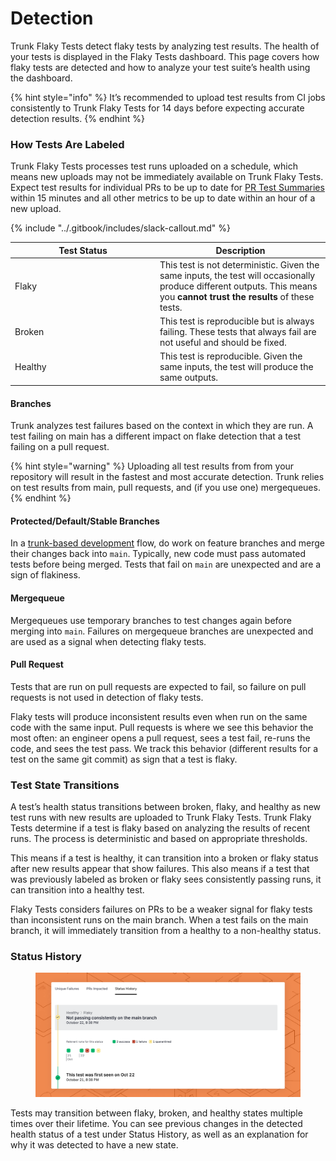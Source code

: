 # Detection

Trunk Flaky Tests detect flaky tests by analyzing test results. The health of your tests is displayed in the Flaky Tests dashboard. This page covers how flaky tests are detected and how to analyze your test suite’s health using the dashboard.

{% hint style="info" %}
It’s recommended to upload test results from CI jobs consistently to Trunk Flaky Tests for 14 days before expecting accurate detection results.
{% endhint %}

### How Tests Are Labeled

Trunk Flaky Tests processes test runs uploaded on a schedule, which means new uploads may not be immediately available on Trunk Flaky Tests. Expect test results for individual PRs to be up to date for [PR Test Summaries](github-pull-request-comments.md) within 15 minutes and all other metrics to be up to date within an hour of a new upload.

{% include "../.gitbook/includes/slack-callout.md" %}

<table><thead><tr><th width="218">Test Status</th><th>Description</th></tr></thead><tbody><tr><td>Flaky</td><td>This test is not deterministic. Given the same inputs, the test will occasionally produce different outputs. This means you <strong>cannot trust the results</strong> of these tests.</td></tr><tr><td>Broken</td><td>This test is reproducible but is always failing. These tests that always fail are not useful and should be fixed.</td></tr><tr><td>Healthy</td><td>This test is reproducible. Given the same inputs, the test will produce the same outputs.</td></tr></tbody></table>

#### Branches

Trunk analyzes test failures based on the context in which they are run. A test failing on main has a different impact on flake detection that a test failing on a pull request.

{% hint style="warning" %}
Uploading all test results from from your repository will result in the fastest and most accurate detection. Trunk relies on test results from main, pull requests, and (if you use one) mergequeues.
{% endhint %}

#### Protected/Default/Stable Branches

In a [trunk-based development](https://trunkbaseddevelopment.com/) flow, do work on feature branches and merge their changes back into `main`. Typically, new code must pass automated tests before being merged. Tests that fail on `main` are unexpected and are a sign of flakiness.

#### Mergequeue

Mergequeues use temporary branches to test changes again before merging into `main`. Failures on mergequeue branches are unexpected and are used as a signal when detecting flaky tests.

#### Pull Request

Tests that are run on pull requests are expected to fail, so failure on pull requests is not used in detection of flaky tests.

Flaky tests will produce inconsistent results even when run on the same code with the same input. Pull requests is where we see this behavior the most often: an engineer opens a pull request, sees a test fail, re-runs the code, and sees the test pass. We track this behavior (different results for a test on the same git commit) as sign that a test is flaky.

### Test State Transitions

A test’s health status transitions between broken, flaky, and healthy as new test runs with new results are uploaded to Trunk Flaky Tests. Trunk Flaky Tests determine if a test is flaky based on analyzing the results of recent runs. The process is deterministic and based on appropriate thresholds.

This means if a test is healthy, it can transition into a broken or flaky status after new results appear that show failures. This also means if a test that was previously labeled as broken or flaky sees consistently passing runs, it can transition into a healthy test.&#x20;

Flaky Tests considers failures on PRs to be a weaker signal for flaky tests than inconsistent runs on the main branch. When a test fails on the main branch, it will immediately transition from a healthy to a non-healthy status.

### **Status History**

<figure><picture><source srcset="../.gitbook/assets/status-history-dark.png" media="(prefers-color-scheme: dark)"><img src="../.gitbook/assets/status-history-light.png" alt=""></picture><figcaption></figcaption></figure>

Tests may transition between flaky, broken, and healthy states multiple times over their lifetime. You can see previous changes in the detected health status of a test under Status History, as well as an explanation for why it was detected to have a new state.

